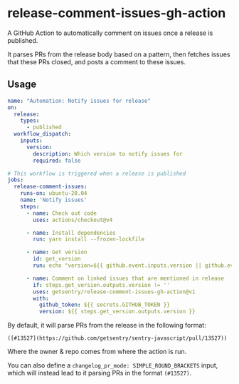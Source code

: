 # release-comment-issues-gh-action

A GitHub Action to automatically comment on issues once a release is published.

It parses PRs from the release body based on a pattern, then fetches issues that these PRs closed, and posts a comment to these issues.

## Usage

```yml
name: "Automation: Notify issues for release"
on:
  release:
    types:
      - published
  workflow_dispatch:
    inputs:
      version:
        description: Which version to notify issues for
        required: false

# This workflow is triggered when a release is published
jobs:
  release-comment-issues:
    runs-on: ubuntu-20.04
    name: 'Notify issues'
    steps:
      - name: Check out code
        uses: actions/checkout@v4

      - name: Install dependencies
        run: yarn install --frozen-lockfile

      - name: Get version
        id: get_version
        run: echo "version=${{ github.event.inputs.version || github.event.release.tag_name }}" >> $GITHUB_OUTPUT

      - name: Comment on linked issues that are mentioned in release
        if: steps.get_version.outputs.version != ''
        uses: getsentry/release-comment-issues-gh-action@v1
        with:
          github_token: ${{ secrets.GITHUB_TOKEN }}
          version: ${{ steps.get_version.outputs.version }}
```

By default, it will parse PRs from the release in the following format:

```
([#13527](https://github.com/getsentry/sentry-javascript/pull/13527))
```

Where the owner & repo comes from where the action is run.

You can also define a `changelog_pr_mode: SIMPLE_ROUND_BRACKETS` input, which will instead lead to it parsing PRs in the format `(#13527)`.